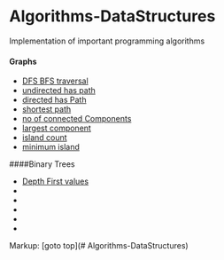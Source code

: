# Algorithms-DataStructures
Implementation of important programming algorithms

#### Graphs
* [DFS BFS traversal](https://github.com/mohd-muzamil/Algorithms-DataStructures/blob/main/graphs/DFS_BFS_traversal.js)
* [undirected has path](https://github.com/mohd-muzamil/Algorithms-DataStructures/blob/main/graphs/UndirectedPath.js)
* [directed has Path](https://github.com/mohd-muzamil/Algorithms-DataStructures/blob/main/graphs/HasPath.js)
* [shortest path](https://github.com/mohd-muzamil/Algorithms-DataStructures/blob/main/graphs/ShortestPath.js)
* [no of connected Components](https://github.com/mohd-muzamil/Algorithms-DataStructures/blob/main/graphs/ConnectedComponents.js)
* [largest component](https://github.com/mohd-muzamil/Algorithms-DataStructures/blob/main/graphs/LargestComponent.js)
* [island count](https://github.com/mohd-muzamil/Algorithms-DataStructures/blob/main/graphs/IslandCount.js)
* [minimum island](https://github.com/mohd-muzamil/Algorithms-DataStructures/blob/main/graphs/MinimumIsland.js)

####Binary Trees
* [Depth First values](https://github.com/mohd-muzamil/Algorithms-DataStructures/blob/main/BinaryTree/1.DepthFirstValues.js)
* []()
* []()
* []()
* []()
* []()


Markup: [goto top](# Algorithms-DataStructures)

